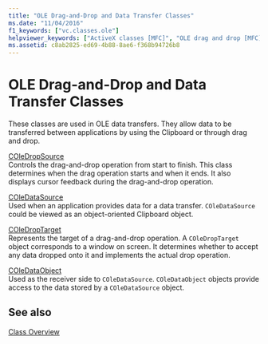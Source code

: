 ```yaml
---
title: "OLE Drag-and-Drop and Data Transfer Classes"
ms.date: "11/04/2016"
f1_keywords: ["vc.classes.ole"]
helpviewer_keywords: ["ActiveX classes [MFC]", "OLE drag and drop [MFC], and data transfer classes", "drag and drop [MFC], classes", "data transfer [MFC], OLE", "data transfer classes [MFC]"]
ms.assetid: c8ab2825-ed69-4b88-8ae6-f368b94726b8
---
```

# OLE Drag-and-Drop and Data Transfer Classes

These classes are used in OLE data transfers. They allow data to be transferred between applications by using the Clipboard or through drag and drop.

[COleDropSource](../mfc/reference/coledropsource-class.md)<br/>
Controls the drag-and-drop operation from start to finish. This class determines when the drag operation starts and when it ends. It also displays cursor feedback during the drag-and-drop operation.

[COleDataSource](../mfc/reference/coledatasource-class.md)<br/>
Used when an application provides data for a data transfer. `COleDataSource` could be viewed as an object-oriented Clipboard object.

[COleDropTarget](../mfc/reference/coledroptarget-class.md)<br/>
Represents the target of a drag-and-drop operation. A `COleDropTarget` object corresponds to a window on screen. It determines whether to accept any data dropped onto it and implements the actual drop operation.

[COleDataObject](../mfc/reference/coledataobject-class.md)<br/>
Used as the receiver side to `COleDataSource`. `COleDataObject` objects provide access to the data stored by a `COleDataSource` object.

## See also

[Class Overview](../mfc/class-library-overview.md)
